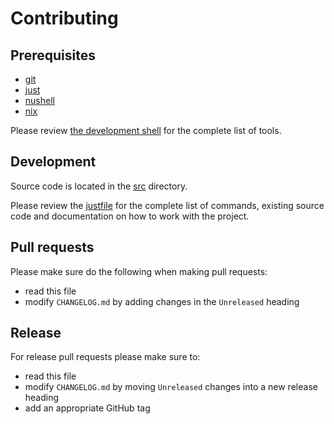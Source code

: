 # Contributing

## Prerequisites

- [git]
- [just]
- [nushell]
- [nix]

Please review [the development shell](./src/dev/dev.nix) for the complete list
of tools.

## Development

Source code is located in the [src](./src) directory.

Please review the [justfile](./justfile) for the complete list of commands,
existing source code and documentation on how to work with the project.

## Pull requests

Please make sure do the following when making pull requests:

- read this file
- modify `CHANGELOG.md` by adding changes in the `Unreleased` heading

## Release

For release pull requests please make sure to:

- read this file
- modify `CHANGELOG.md` by moving `Unreleased` changes into a new release
  heading
- add an appropriate GitHub tag

[git]: https://git-scm.com/
[just]: https://github.com/casey/just
[nushell]: https://www.nushell.sh/
[nix]: https://nixos.org/
